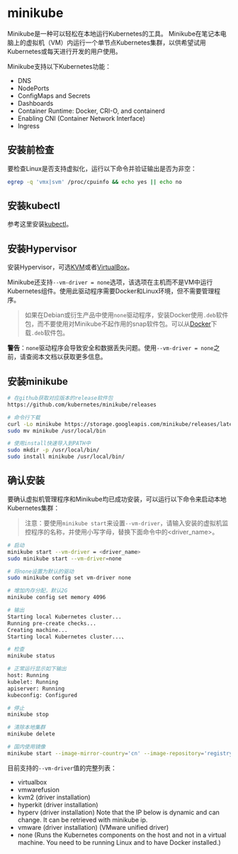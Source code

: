 # minikube

Minikube是一种可以轻松在本地运行Kubernetes的工具。 Minikube在笔记本电脑上的虚拟机（VM）内运行一个单节点Kubernetes集群，以供希望试用Kubernetes或每天进行开发的用户使用。

Minikube支持以下Kubernetes功能：

- DNS
- NodePorts
- ConfigMaps and Secrets
- Dashboards
- Container Runtime: Docker, CRI-O, and containerd
- Enabling CNI (Container Network Interface)
- Ingress

## 安装前检查

要检查Linux是否支持虚拟化，运行以下命令并验证输出是否为非空：

```bash
egrep -q 'vmx|svm' /proc/cpuinfo && echo yes || echo no
```

## 安装kubectl

参考这里安装[kubectl](../Dev-Env/kubectl.md)。

## 安装Hypervisor

安装Hypervisor，可选[KVM](https://www.linux-kvm.org/page/Main_Page)或者[VirtualBox](https://www.virtualbox.org/wiki/Downloads)。

Minikube还支持`--vm-driver = none`选项，该选项在主机而不是VM中运行Kubernetes组件。使用此驱动程序需要Docker和Linux环境，但不需要管理程序。

> 如果在Debian或衍生产品中使用`none`驱动程序，安装Docker使用`.deb`软件包，而不要使用对Minikube不起作用的snap软件包。可以从[Docker](https://www.docker.com/products/docker-desktop)下载`.deb`软件包。

**警告**：`none`驱动程序会导致安全和数据丢失问题。使用`--vm-driver = none`之前，请查阅本文档以获取更多信息。

## 安装minikube

```bash
# 在github获取对应版本的release软件包
https://github.com/kubernetes/minikube/releases

# 命令行下载
curl -Lo minikube https://storage.googleapis.com/minikube/releases/latest/minikube-linux-amd64 && chmod +x minikube
sudo mv minikube /usr/local/bin

# 使用install快速导入到PATH中
sudo mkdir -p /usr/local/bin/
sudo install minikube /usr/local/bin/
```

## 确认安装

要确认虚拟机管理程序和Minikube均已成功安装，可以运行以下命令来启动本地Kubernetes集群：

> 注意：要使用`minikube start`来设置`--vm-driver`，请输入安装的虚拟机监控程序的名称，并使用小写字母，替换下面命令中的<driver_name>。

```bash
# 启动
minikube start --vm-driver = <driver_name>
sudo minikube start --vm-driver=none

# 将none设置为默认的驱动
sudo minikube config set vm-driver none

# 增加内存分配，默认2G
minikube config set memory 4096

# 输出
Starting local Kubernetes cluster...
Running pre-create checks...
Creating machine...
Starting local Kubernetes cluster...、

# 检查
minikube status

# 正常运行显示如下输出
host: Running
kubelet: Running
apiserver: Running
kubeconfig: Configured

# 停止
minikube stop

# 清除本地集群
minikube delete

# 国内使用镜像
minikube start --image-mirror-country='cn' --image-repository='registry.cn-hangzhou.aliyuncs.com/google_containers'
```

目前支持的`--vm-driver`值的完整列表：

- virtualbox
- vmwarefusion
- kvm2 (driver installation)
- hyperkit (driver installation)
- hyperv (driver installation) Note that the IP below is dynamic and can change. It can be retrieved with minikube ip.
- vmware (driver installation) (VMware unified driver)
- none (Runs the Kubernetes components on the host and not in a virtual machine. You need to be running Linux and to have Docker installed.)
